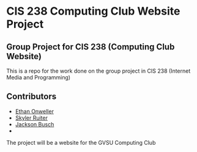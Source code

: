 # CIS 238 Computing Club Website Project
## Group Project for CIS 238 (Computing Club Website)
This is a repo for the work done on the group project in CIS 238 (Internet Media and Programming)

## Contributors
- [Ethan Onweller](https://github.com/ethanonweller)
- [Skyler Ruiter](https://github.com/Skylake0106)
- [Jackson Busch](https://github.com/buschja)
-


The project will be a website for the GVSU Computing Club
